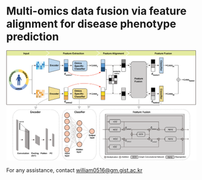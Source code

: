 # Multi-omics data fusion via feature alignment for disease phenotype prediction

![Image description](https://github.com/DMCB-GIST/MFFA/blob/main/pipeline.png)




For any assistance, contact william0516@gm.gist.ac.kr
